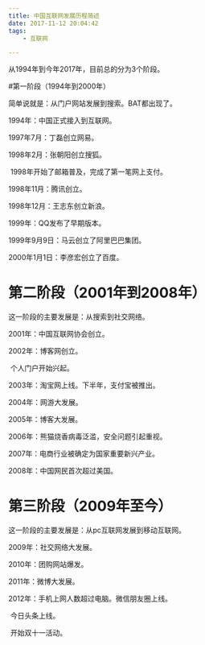 ```yaml
---
title: 中国互联网发展历程简述
date: 2017-11-12 20:04:42
tags:
	- 互联网

---
```




从1994年到今年2017年，目前总的分为3个阶段。

#第一阶段（1994年到2000年）

简单说就是：从门户网站发展到搜索。BAT都出现了。

1994年：中国正式接入到互联网。

1997年7月：丁磊创立网易。

1998年2月：张朝阳创立搜狐。

​	1998年开始了邮箱普及，完成了第一笔网上支付。

1998年11月：腾讯创立。

1998年12月：王志东创立新浪。

1999年：QQ发布了早期版本。

1999年9月9日：马云创立了阿里巴巴集团。

2000年1月1日：李彦宏创立了百度。

# 第二阶段（2001年到2008年）

这一阶段的主要发展是：从搜索到社交网络。

2001年：中国互联网协会创立。

2002年：博客网创立。

​	个人门户开始兴起。

2003年：淘宝网上线。下半年，支付宝被推出。

2004年：网游大发展。

2005年：博客大发展。

2006年：熊猫烧香病毒泛滥，安全问题引起重视。

2007年：电商行业被确定为国家重要新兴产业。

2008年：中国网民首次超过美国。

# 第三阶段（2009年至今）

这一阶段的主要发展是：从pc互联网发展到移动互联网。

2009年：社交网络大发展。

2010年：团购网站爆发。

2011年：微博大发展。

2012年：手机上网人数超过电脑。微信朋友圈上线。

​	今日头条上线。

​	开始双十一活动。



